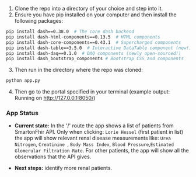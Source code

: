 1. Clone the repo into a directory of your choice and step into it.
2. Ensure you have pip installed on your computer and then install the following packages:

```bash
pip install dash==0.38.0  # The core dash backend
pip install dash-html-components==0.13.5  # HTML components
pip install dash-core-components==0.43.1  # Supercharged components
pip install dash-table==3.5.0  # Interactive DataTable component (new!)
pip install dash-daq==0.1.0  # DAQ components (newly open-sourced!)
pip install dash_bootstrap_components # Bootstrap CSS and components
```


3. Then run in the directory where the repo was cloned: 

```bash
python app.py
```

4. Then go to the portal specified in your terminal (example output: Running on http://127.0.0.1:8050/)

### App Status

- **Current state:** In the '/' route the app shows a list of patients from
  SmartonFhir API. Only when clicking: `Lorie Hessel` (first patient in list)
  the app will show relevant renal disease measurements like: `Urea Nitrogen`,
  `Creatinine `, `Body Mass Index`, `Blood Pressure`,`Estimated Glomerular
  Filtration Rate`. For other patients, the app will show all the observations
  that the API gives.

- **Next steps:** identify more renal patients.